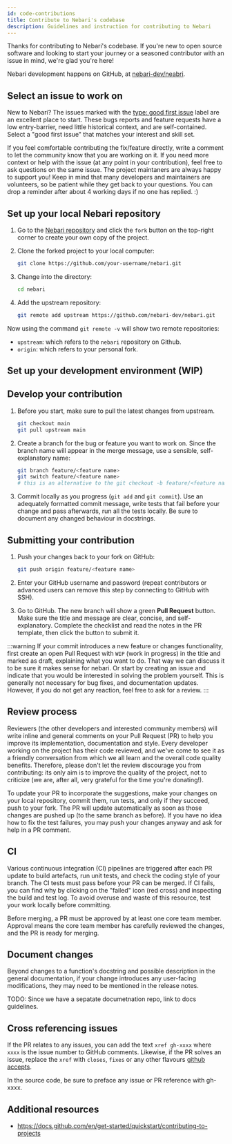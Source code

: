 ```yaml
---
id: code-contributions
title: Contribute to Nebari's codebase
description: Guidelines and instruction for contributing to Nebari
---
```


Thanks for contributing to Nebari's codebase. If you're new to open source software and looking to start your journey or a seasoned contributor with an issue in mind, we're glad you're here!

Nebari development happens on GitHub, at [nebari-dev/neabri](nebari-repo).

## Select an issue to work on

New to Nebari? The issues marked with the [type: good first issue](https://github.com/nebari-dev/nebari/labels/type%3A%20good%20first%20issue) label are an excellent place to start. These bugs reports and feature requests have a low entry-barrier, need little historical context, and are self-contained. Select a "good first issue" that matches your interest and skill set.

If you feel comfortable contributing the fix/feature directly, write a comment to let the community know that you are working on it. If you need more context or help with the issue (at any point in your contribution), feel free to ask questions on the same issue. The project maintaners are always happy to support you! Keep in mind that many developers and maintainers are volunteers, so be patient while they get back to your questions. You can drop a reminder after about 4 working days if no one has replied. :)

## Set up your local Nebari repository

1. Go to the [Nebari repository][nebari-repo] and click the `fork` button on the top-right corner to create your own copy of the project.

2. Clone the forked project to your local computer:

   ```bash
   git clone https://github.com/your-username/nebari.git
   ```

3. Change into the directory:

   ```bash
   cd nebari
   ```

4. Add the upstream repository:

   ```bash
   git remote add upstream https://github.com/nebari-dev/nebari.git
   ```

Now using the command `git remote -v` will show two remote repositories:

- `upstream`: which refers to the `nebari` repository on Github.
- `origin`: which refers to your personal fork.

## Set up your development environment (WIP)

## Develop your contribution

1. Before you start, make sure to pull the latest changes from upstream.

   ```bash
   git checkout main
   git pull upstream main
   ```

2. Create a branch for the bug or feature you want to work on. Since the branch name will appear in the merge message, use a sensible, self-explanatory name:

   ```bash
   git branch feature/<feature name>
   git switch feature/<feature name>
   # this is an alternative to the git checkout -b feature/<feature name> command
   ```

3. Commit locally as you progress (`git add` and `git commit`). Use an adequately formatted commit message, write tests that fail before your change and pass afterwards, run all the tests locally. Be sure to document any changed behaviour in docstrings.

## Submitting your contribution

1. Push your changes back to your fork on GitHub:

   ```bash
   git push origin feature/<feature name>
   ```

2. Enter your GitHub username and password (repeat contributors or advanced users can remove this step by connecting to GitHub with SSH).

3. Go to GitHub. The new branch will show a green **Pull Request** button. Make sure the title and message are clear, concise, and self-explanatory. Complete the checklist and read the notes in the PR template, then click the button to submit it.

<!-- TODO: Update the following warning -->

:::warning
If your commit introduces a new feature or changes functionality, first create an open Pull Request with `WIP` (work in progress) in the
title and marked as draft, explaining what you want to do. That way we can discuss it to be sure it makes sense for nebari. Or start by creating an issue and indicate that you would be interested in solving the problem yourself. This is generally not necessary for bug fixes, and documentation updates. However, if you do not get any reaction, feel free to ask for a review.
:::

## Review process

Reviewers (the other developers and interested community members) will write inline and general comments on your Pull Request (PR) to help you improve its implementation,
documentation and style. Every developer working on the project has their code reviewed, and we've come to see it as a friendly conversation from which we all learn and the overall
code quality benefits. Therefore, please don't let the review discourage you from contributing: its only aim is to improve the quality of the project, not to criticize (we are,
after all, very grateful for the time you're donating!).

To update your PR to incorporate the suggestions, make your changes on your local repository, commit them, run tests, and only if they succeed, push to your fork. The PR will update automatically as soon as those
changes are pushed up (to the same branch as before). If you have no idea how to fix the test failures, you may push your changes anyway and ask for help in a PR comment.

## CI

Various continuous integration (CI) pipelines are triggered after each PR update to build artefacts, run unit tests, and check the coding style of your branch. The CI tests must
pass before your PR can be merged. If CI fails, you can find why by clicking on the "failed" icon (red cross) and inspecting the build and test log. To avoid overuse and waste of
this resource, test your work locally before committing.

Before merging, a PR must be approved by at least one core team member. Approval means the core team member has carefully reviewed the changes, and the PR is ready for merging.

## Document changes

Beyond changes to a function's docstring and possible description in the general documentation, if your change introduces any user-facing modifications, they may need to be mentioned in the release notes.

<!-- TODO: Add link to release notes -->

TODO: Since we have a sepatate documetnation repo, link to docs guidelines.

## Cross referencing issues

If the PR relates to any issues, you can add the text `xref gh-xxxx` where `xxxx` is the issue number to GitHub comments. Likewise, if the PR solves an issue, replace the `xref`
with `closes`, `fixes` or any other flavours [github accepts](https://help.github.com/en/articles/closing-issues-using-keywords).

In the source code, be sure to preface any issue or PR reference with gh-xxxx.

## Additional resources

- https://docs.github.com/en/get-started/quickstart/contributing-to-projects

<!-- Links -->

[nebari-repo]: https://github.com/nebari-dev/nebari
